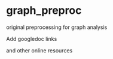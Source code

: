 graph_preproc
=============

original preprocessing for graph analysis

Add googledoc links

and other online resources

